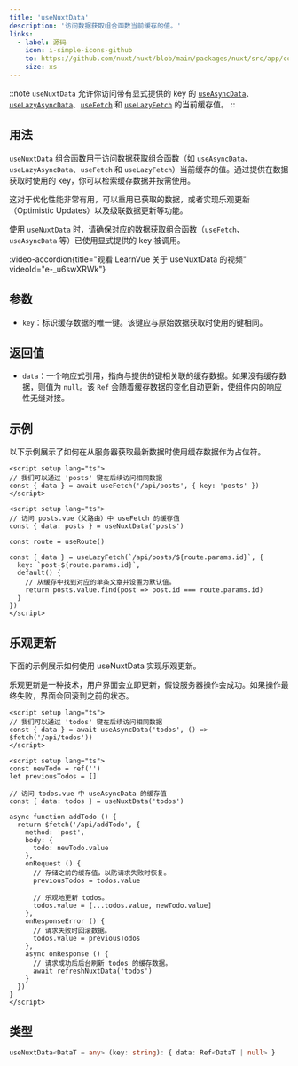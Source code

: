 ```yaml
---
title: 'useNuxtData'
description: '访问数据获取组合函数当前缓存的值。'
links:
  - label: 源码
    icon: i-simple-icons-github
    to: https://github.com/nuxt/nuxt/blob/main/packages/nuxt/src/app/composables/asyncData.ts
    size: xs
---
```


::note
`useNuxtData` 允许你访问带有显式提供的 key 的 [`useAsyncData`](/docs/api/composables/use-async-data)、[`useLazyAsyncData`](/docs/api/composables/use-lazy-async-data)、[`useFetch`](/docs/api/composables/use-fetch) 和 [`useLazyFetch`](/docs/api/composables/use-lazy-fetch) 的当前缓存值。
::

## 用法

`useNuxtData` 组合函数用于访问数据获取组合函数（如 `useAsyncData`、`useLazyAsyncData`、`useFetch` 和 `useLazyFetch`）当前缓存的值。通过提供在数据获取时使用的 key，你可以检索缓存数据并按需使用。

这对于优化性能非常有用，可以重用已获取的数据，或者实现乐观更新（Optimistic Updates）以及级联数据更新等功能。

使用 `useNuxtData` 时，请确保对应的数据获取组合函数（`useFetch`、`useAsyncData` 等）已使用显式提供的 key 被调用。

:video-accordion{title="观看 LearnVue 关于 useNuxtData 的视频" videoId="e-_u6swXRWk"}

## 参数

- `key`：标识缓存数据的唯一键。该键应与原始数据获取时使用的键相同。

## 返回值

- `data`：一个响应式引用，指向与提供的键相关联的缓存数据。如果没有缓存数据，则值为 `null`。该 `Ref` 会随着缓存数据的变化自动更新，使组件内的响应性无缝对接。

## 示例

以下示例展示了如何在从服务器获取最新数据时使用缓存数据作为占位符。

```vue [pages/posts.vue]
<script setup lang="ts">
// 我们可以通过 'posts' 键在后续访问相同数据
const { data } = await useFetch('/api/posts', { key: 'posts' })
</script>
```

```vue [pages/posts/[id\\].vue]
<script setup lang="ts">
// 访问 posts.vue（父路由）中 useFetch 的缓存值
const { data: posts } = useNuxtData('posts')

const route = useRoute()

const { data } = useLazyFetch(`/api/posts/${route.params.id}`, {
  key: `post-${route.params.id}`,
  default() {
    // 从缓存中找到对应的单条文章并设置为默认值。
    return posts.value.find(post => post.id === route.params.id)
  }
})
</script>
```

## 乐观更新

下面的示例展示如何使用 useNuxtData 实现乐观更新。

乐观更新是一种技术，用户界面会立即更新，假设服务器操作会成功。如果操作最终失败，界面会回滚到之前的状态。

```vue [pages/todos.vue]
<script setup lang="ts">
// 我们可以通过 'todos' 键在后续访问相同数据
const { data } = await useAsyncData('todos', () => $fetch('/api/todos'))
</script>
```

```vue [components/NewTodo.vue]
<script setup lang="ts">
const newTodo = ref('')
let previousTodos = []

// 访问 todos.vue 中 useAsyncData 的缓存值
const { data: todos } = useNuxtData('todos')

async function addTodo () {
  return $fetch('/api/addTodo', {
    method: 'post',
    body: {
      todo: newTodo.value
    },
    onRequest () {
      // 存储之前的缓存值，以防请求失败时恢复。
      previousTodos = todos.value

      // 乐观地更新 todos。
      todos.value = [...todos.value, newTodo.value]
    },
    onResponseError () {
      // 请求失败时回滚数据。
      todos.value = previousTodos
    },
    async onResponse () {
      // 请求成功后后台刷新 todos 的缓存数据。
      await refreshNuxtData('todos')
    }
  })
}
</script>
```

## 类型

```ts
useNuxtData<DataT = any> (key: string): { data: Ref<DataT | null> }
```

